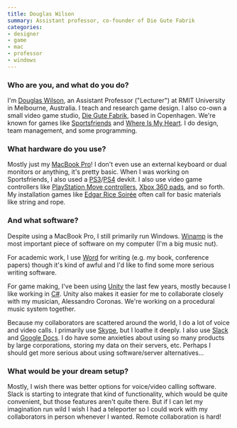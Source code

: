 ```yaml
---
title: Douglas Wilson
summary: Assistant professor, co-founder of Die Gute Fabrik
categories:
- designer
- game
- mac
- professor
- windows
---
```


### Who are you, and what do you do?

I'm [Douglas Wilson](https://twitter.com/doougle "Douglas' Twitter account."), an Assistant Professor ("Lecturer") at RMIT University in Melbourne, Australia. I teach and research game design. I also co-own a small video game studio, [Die Gute Fabrik](http://gutefabrik.com/ "Douglas' game studio."), based in Copenhagen. We're known for games like [Sportsfriends][] and [Where Is My Heart][where-is-my-heart]. I do design, team management, and some programming.

### What hardware do you use?

Mostly just my [MacBook Pro][macbook-pro]! I don't even use an external keyboard or dual monitors or anything, it's pretty basic. When I was working on Sportsfriends, I also used a [PS3][]/[PS4][] devkit. I also use video game controllers like [PlayStation Move controllers][playstation-move], [Xbox 360 pads][xbox-360-controller], and so forth. My installation games like [Edgar Rice Soirée][edgar-rice-soiree] often call for basic materials like string and rope.

### And what software?

Despite using a MacBook Pro, I still primarily run Windows. [Winamp][] is the most important piece of software on my computer (I'm a big music nut).

For academic work, I use [Word][] for writing (e.g. my book, conference papers) though it's kind of awful and I'd like to find some more serious writing software.

For game making, I've been using [Unity][] the last few years, mostly because I like working in [C#][c-sharp]. Unity also makes it easier for me to collaborate closely with my musician, Alessandro Coronas. We're working on a procedural music system together.

Because my collaborators are scattered around the world, I do a lot of voice and video calls. I primarily use [Skype][], but I loathe it deeply. I also use [Slack][] and [Google Docs][google-docs]. I do have some anxieties about using so many products by large corporations, storing my data on their servers, etc. Perhaps I should get more serious about using software/server alternatives...

### What would be your dream setup?

Mostly, I wish there was better options for voice/video calling software. Slack is starting to integrate that kind of functionality, which would be quite convenient, but those features aren't quite there. But if I can let my imagination run wild I wish I had a teleporter so I could work with my collaborators in person whenever I wanted. Remote collaboration is hard!

[macbook-pro]: https://www.apple.com/macbook-pro/ "A laptop."
[xbox-360-controller]: https://en.wikipedia.org/wiki/Xbox_360_controller "A controller for the Xbox 360."
[ps3]: http://us.playstation.com/PS3/ "A shiny gaming console from Sony."
[playstation-move]: https://en.wikipedia.org/wiki/PlayStation_Move "A PlayStation motion controller."
[ps4]: http://us.playstation.com/ps4/index.htm "A shiny gaming console from Sony."
[unity]: https://unity3d.com/unity/ "A cross-platform game development tool."
[google-docs]: https://en.wikipedia.org/wiki/Google_Docs "A web-based office suite."
[sportsfriends]: http://sportsfriendsgame.com/ "A collection of local multiplayer games."
[skype]: https://www.skype.com/en/ "Voice and video chat software."
[slack]: https://slack.com/ "A collaboration service."
[c-sharp]: https://en.wikipedia.org/wiki/C_Sharp_(programming_language) "A compiled programming language."
[edgar-rice-soiree]: https://thp.io/2012/tarzan/ "A four-player physical game."
[winamp]: http://www.winamp.com/ "A media player."
[word]: https://products.office.com/en-us/word "A document editor."
[where-is-my-heart]: http://whereismyheartgame.com/ "A platform game."
